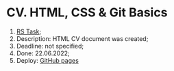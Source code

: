 # CV. HTML, CSS & Git Basics

1. [RS Task](https://github.com/rolling-scopes-school/js-fe-course-en/blob/main/tasks/CV(markdown)/CV(HTML+CSS+Markdown).md);
2. Description: HTML CV document was created;
3. Deadline: not specified;
4. Done: 22.06.2022;
5. Deploy: [GitHub pages](https://emp74ark.github.io/rsschool-cv/)